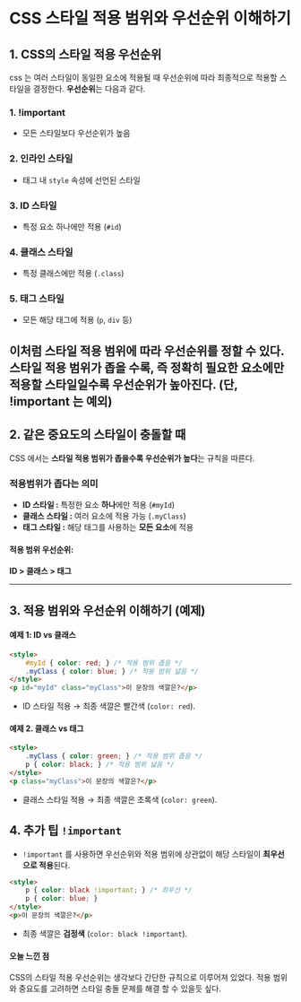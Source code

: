 CSS 스타일 적용 범위와 우선순위 이해하기
===

## 1. CSS의 스타일 적용 우선순위
css 는 여러 스타일이 동일한 요소에 적용될 때 우선순위에 따라 최종적으로 적용할 스타일을 결정한다. **우선순위**는 다음과 같다.

### 1. !important
- 모든 스타일보다 우선순위가 높음

### 2. 인라인 스타일
- 태그 내 `style` 속성에 선언된 스타일

### 3. ID 스타일
- 특정 요소 하나에만 적용 (`#id`)

### 4. 클래스 스타일
- 특정 클래스에만 적용 (`.class`)

### 5. 태그 스타일
- 모든 해당 태그에 적용 (`p`, `div` 등)

이처럼 스타일 적용 범위에 따라 우선순위를 정할 수 있다. 스타일 적용 범위가 좁을 수록, 즉 정확히 필요한 요소에만 적용할 스타일일수록 우선순위가 높아진다. (단, !important 는 예외)
---

## 2. 같은 중요도의 스타일이 충돌할 때
CSS 에서는 **스타일 적용 범위가 좁을수록 우선순위가 높다**는 규칙을 따른다.

### 적용범위가 좁다는 의미
- **ID 스타일 :** 특정한 요소 **하나**에만 적용 (`#myId`)
- **클래스 스타일 :** 여러 요소에 적용 가능 (`.myClass`)
- **태그 스타일 :** 해당 태그를 사용하는 **모든 요소**에 적용

#### 적용 범위 우선순위:
**ID > 클래스 > 태그**

---

## 3. 적용 범위와 우선순위 이해하기 (예제)

#### 예제 1: ID vs 클래스

```html
<style>
    #myId { color: red; } /* 적용 범위 좁음 */
    .myClass { color: blue; } /* 적용 범위 넓음 */
</style>
<p id="myId" class="myClass">이 문장의 색깔은?</p>
```
- ID 스타일 적용 → 최종 색깔은 빨간색 (`color: red`).

#### 예제 2. 클래스 vs 태그

```html
<style>
    .myClass { color: green; } /* 적용 범위 좁음 */
    p { color: black; } /* 적용 범위 넓음 */
</style>
<p class="myClass">이 문장의 색깔은?</p>
```
- 클래스 스타일 적용 → 최종 색깔은 초록색 (`color: green`).

## 4. 추가 팁 `!important`
- `!important` 를 사용하면 우선순위와 적용 범위에 상관없이 해당 스타일이 **최우선으로 적용**된다.

```html
<style>
    p { color: black !important; } /* 최우선 */
    p { color: blue; }
</style>
<p>이 문장의 색깔은?</p>
```
- 최종 색깔은 **검정색** (`color: black !important`).

#### 오늘 느낀 점
CSS의 스타일 적용 우선순위는 생각보다 간단한 규칙으로 이루어져 있었다. 적용 범위와 중요도를 고려하면 스타일 충돌 문제를 해결 할 수 있을듯 싶다.